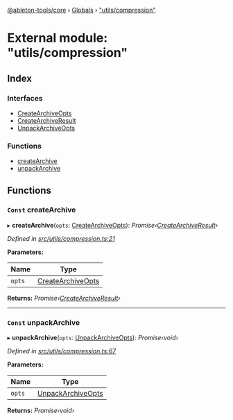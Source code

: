 [@ableton-tools/core](../README.md) › [Globals](../globals.md) › ["utils/compression"](_utils_compression_.md)

# External module: "utils/compression"

## Index

### Interfaces

* [CreateArchiveOpts](../interfaces/_utils_compression_.createarchiveopts.md)
* [CreateArchiveResult](../interfaces/_utils_compression_.createarchiveresult.md)
* [UnpackArchiveOpts](../interfaces/_utils_compression_.unpackarchiveopts.md)

### Functions

* [createArchive](_utils_compression_.md#const-createarchive)
* [unpackArchive](_utils_compression_.md#const-unpackarchive)

## Functions

### `Const` createArchive

▸ **createArchive**(`opts`: [CreateArchiveOpts](../interfaces/_utils_compression_.createarchiveopts.md)): *Promise‹[CreateArchiveResult](../interfaces/_utils_compression_.createarchiveresult.md)›*

*Defined in [src/utils/compression.ts:21](https://github.com/janbiasi/ableton-tools/blob/d96cf3a/packages/core/src/utils/compression.ts#L21)*

**Parameters:**

Name | Type |
------ | ------ |
`opts` | [CreateArchiveOpts](../interfaces/_utils_compression_.createarchiveopts.md) |

**Returns:** *Promise‹[CreateArchiveResult](../interfaces/_utils_compression_.createarchiveresult.md)›*

___

### `Const` unpackArchive

▸ **unpackArchive**(`opts`: [UnpackArchiveOpts](../interfaces/_utils_compression_.unpackarchiveopts.md)): *Promise‹void›*

*Defined in [src/utils/compression.ts:67](https://github.com/janbiasi/ableton-tools/blob/d96cf3a/packages/core/src/utils/compression.ts#L67)*

**Parameters:**

Name | Type |
------ | ------ |
`opts` | [UnpackArchiveOpts](../interfaces/_utils_compression_.unpackarchiveopts.md) |

**Returns:** *Promise‹void›*
